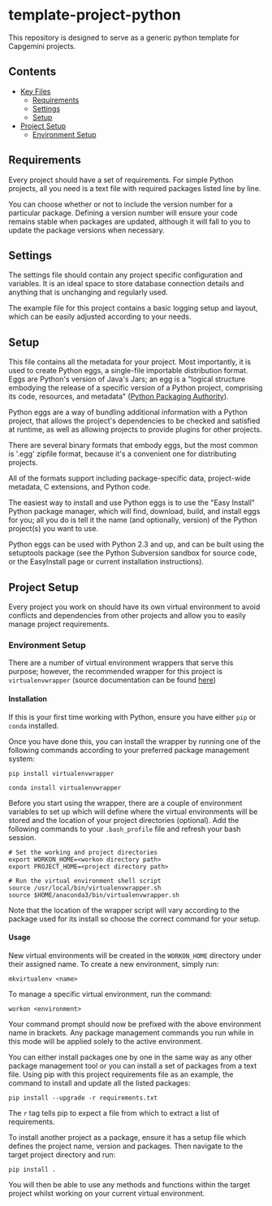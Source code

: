 # template-project-python

This repository is designed to serve as a generic python template for Capgemini projects.

## Contents

- [Key Files](#key-files)
    - [Requirements](#requirements)
    - [Settings](#settings)
    - [Setup](#setup)
- [Project Setup](#project-setup)
    - [Environment Setup](#environment-setup)


## Requirements

Every project should have a set of requirements. For simple Python projects, all you
need is a text file with required packages listed line by line.

You can choose whether or not to include the version number for a particular package.
Defining a version number will ensure your code remains stable when packages are updated,
although it will fall to you to update the package versions when necessary.


## Settings

The settings file should contain any project specific configuration and variables.
It is an ideal space to store database connection details and anything that is
unchanging and regularly used.

The example file for this project contains a basic logging setup and layout, which can
be easily adjusted according to your needs.


## Setup

This file contains all the metadata for your project. Most importantly, it is used to
create Python eggs, a single-file importable distribution format. Eggs are Python's
version of Java's Jars; an egg is a "logical structure embodying the release of a
specific version of a Python project, comprising its code, resources,
and metadata" ([Python Packaging Authority](https://github.com/pypa/setuptools/blob/master/docs/formats.txt)).

Python eggs are a way of bundling additional information with a Python project,
that allows the project's dependencies to be checked and satisfied at runtime,
as well as allowing projects to provide plugins for other projects.

There are several binary formats that embody eggs, but the most common is '.egg' zipfile
format, because it's a convenient one for distributing projects.

All of the formats support including package-specific data, project-wide metadata,
C extensions, and Python code.

The easiest way to install and use Python eggs is to use the "Easy Install" Python
package manager, which will find, download, build, and install eggs for you;
all you do is tell it the name (and optionally, version) of the Python project(s)
you want to use.

Python eggs can be used with Python 2.3 and up, and can be built using the setuptools
package (see the Python Subversion sandbox for source code, or the EasyInstall page 
or current installation instructions).


## Project Setup

Every project you work on should have its own virtual environment to avoid conflicts and
dependencies from other projects and allow you to easily manage project requirements.

### Environment Setup

There are a number of virtual environment wrappers that serve this purpose; however,
the recommended wrapper for this project is `virtualenvwrapper` (source documentation
can be found [here](http://virtualenvwrapper.readthedocs.io/en/latest/index.html))

#### Installation

If this is your first time working with Python, ensure you have either `pip` or `conda`
installed.

Once you have done this, you can install the wrapper by running one of the following
commands according to your preferred package management system:

`pip install virtualenvwrapper`  

`conda install virtualenvwrapper`

Before you start using the wrapper, there are a couple of environment variables to set up
which will define where the virtual environments will be stored and the location of your
project directories (optional). Add the following commands to your `.bash_profile` file
and refresh your bash session.

```{bash}
# Set the working and project directories
export WORKON_HOME=<workon directory path>
export PROJECT_HOME=<project directory path>

# Run the virtual environment shell script
source /usr/local/bin/virtualenvwrapper.sh
source $HOME/anaconda3/bin/virtualenvwrapper.sh
```

Note that the location of the wrapper script will vary according to the package used for
its install so choose the correct command for your setup.

#### Usage

New virtual environments will be created in the `WORKON_HOME` directory under their
assigned name. To create a new environment, simply run:

`mkvirtualenv <name>`

To manage a specific virtual environment, run the command:

`workon <environment>`

Your command prompt should now be prefixed with the above environment name in brackets.
Any package management commands you run while in this mode will be applied solely to the
active environment.

You can either install packages one by one in the same way as any other package management
tool or you can install a set of packages from a text file. Using pip with this project
requirements file as an example, the command to install and update all the listed
packages:

`pip install --upgrade -r requirements.txt`

The `r` tag tells pip to expect a file from which to extract a list of requirements.

To install another project as a package, ensure it has a setup file which defines the
project name, version and packages. Then navigate to the target project directory and run:

`pip install .`

You will then be able to use any methods and functions within the target project whilst
working on your current virtual environment.
